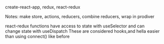 create-react-app, redux, react-redux

Notes:
   make store, actions, reducers, combine reducers, wrap in prodiver 

react-redux
   functions have access to state with useSelector and can change state with useDispatch 
   These are considered hooks,and  hella easier than using connect() like before